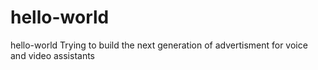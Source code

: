 # hello-world
hello-world
Trying to build the next generation of advertisment for voice and video assistants
